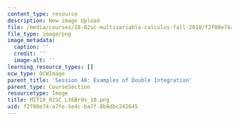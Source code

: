 ```yaml
---
content_type: resource
description: New image Upload
file: /media/courses/18-02sc-multivariable-calculus-fall-2010/f2f08e74a7fe5e4cba7f8b8dbc242645_MIT18_02SC_L16Brds_10.png
file_type: image/png
image_metadata:
  caption: ''
  credit: ''
  image-alt: ''
learning_resource_types: []
ocw_type: OCWImage
parent_title: 'Session 48: Examples of Double Integration'
parent_type: CourseSection
resourcetype: Image
title: MIT18_02SC_L16Brds_10.png
uid: f2f08e74-a7fe-5e4c-ba7f-8b8dbc242645
---
```

